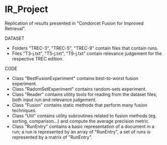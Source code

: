 # IR_Project
Replication of results presented in "Condorcet Fusion for Improved Retrieval".

DATASET
* Folders "TREC-3", "TREC-5", "TREC-9" contain files that contain runs.
* Files "T3-j.txt", "T5-j.txt", "T9-j.txt" contain relevance judgement for the respective TREC edition.

CODE
* Class "BestFusionExperiment" contains best-to-worst fusion experiment.
* Class "RadomSetExperiment" contains random-sets experiment.
* Class "Reader" contains utility tools for reading from the dataset files, both input run and relevance judgement.
* Class "Fusion" contains static methods that perform many fusion techniques.
* Class "Util" contains utility subroutines related to fusion methods (eg. sorting, comparison...) and compute the average precision metric.
* Class "RunEntry" contains a basic representation of a document in a run; a run is represented by an array of "RunEntry", a set of runs is represented by a matrix of "RunEntry".
